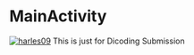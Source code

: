 # MainActivity
[![harles09](https://circleci.com/gh/harles09/MainActivity.svg?style=svg)](https://circleci.com/gh/harles09/MainActivity)
This is just for Dicoding Submission
